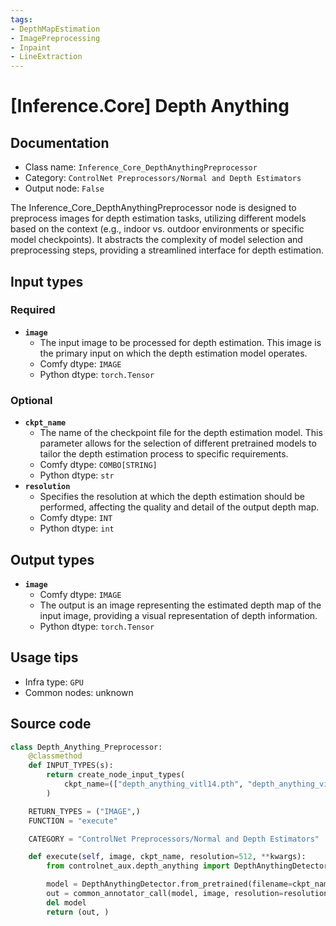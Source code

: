 ```yaml
---
tags:
- DepthMapEstimation
- ImagePreprocessing
- Inpaint
- LineExtraction
---
```


# [Inference.Core] Depth Anything
## Documentation
- Class name: `Inference_Core_DepthAnythingPreprocessor`
- Category: `ControlNet Preprocessors/Normal and Depth Estimators`
- Output node: `False`

The Inference_Core_DepthAnythingPreprocessor node is designed to preprocess images for depth estimation tasks, utilizing different models based on the context (e.g., indoor vs. outdoor environments or specific model checkpoints). It abstracts the complexity of model selection and preprocessing steps, providing a streamlined interface for depth estimation.
## Input types
### Required
- **`image`**
    - The input image to be processed for depth estimation. This image is the primary input on which the depth estimation model operates.
    - Comfy dtype: `IMAGE`
    - Python dtype: `torch.Tensor`
### Optional
- **`ckpt_name`**
    - The name of the checkpoint file for the depth estimation model. This parameter allows for the selection of different pretrained models to tailor the depth estimation process to specific requirements.
    - Comfy dtype: `COMBO[STRING]`
    - Python dtype: `str`
- **`resolution`**
    - Specifies the resolution at which the depth estimation should be performed, affecting the quality and detail of the output depth map.
    - Comfy dtype: `INT`
    - Python dtype: `int`
## Output types
- **`image`**
    - Comfy dtype: `IMAGE`
    - The output is an image representing the estimated depth map of the input image, providing a visual representation of depth information.
    - Python dtype: `torch.Tensor`
## Usage tips
- Infra type: `GPU`
- Common nodes: unknown


## Source code
```python
class Depth_Anything_Preprocessor:
    @classmethod
    def INPUT_TYPES(s):
        return create_node_input_types(
            ckpt_name=(["depth_anything_vitl14.pth", "depth_anything_vitb14.pth", "depth_anything_vits14.pth"], {"default": "depth_anything_vitl14.pth"})
        )

    RETURN_TYPES = ("IMAGE",)
    FUNCTION = "execute"

    CATEGORY = "ControlNet Preprocessors/Normal and Depth Estimators"

    def execute(self, image, ckpt_name, resolution=512, **kwargs):
        from controlnet_aux.depth_anything import DepthAnythingDetector

        model = DepthAnythingDetector.from_pretrained(filename=ckpt_name).to(model_management.get_torch_device())
        out = common_annotator_call(model, image, resolution=resolution)
        del model
        return (out, )

```
